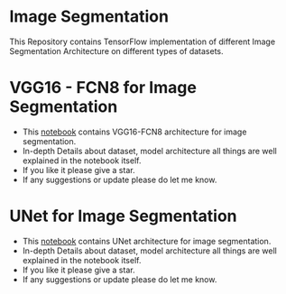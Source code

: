 # Image Segmentation
This Repository contains TensorFlow implementation of different Image Segmentation Architecture on different types of datasets.

# VGG16 - FCN8 for Image Segmentation
* This [notebook](https://github.com/rkshiyaniya/Image-Segmentation-Using-TensorFlow/blob/main/VGG16_FCN8_CamVid.ipynb) contains VGG16-FCN8 architecture for image segmentation.
* In-depth Details about dataset, model architecture all things are well explained in the notebook itself.
* If you like it please give a star.
* If any suggestions or update please do let me know.

# UNet for Image Segmentation
* This [notebook](https://github.com/rkshiyaniya/Image-Segmentation-Using-TensorFlow/blob/main/Image_Segmentation_UNet_OxfordPets.ipynb) contains UNet architecture for image segmentation.
* In-depth Details about dataset, model architecture all things are well explained in the notebook itself.
* If you like it please give a star.
* If any suggestions or update please do let me know.
